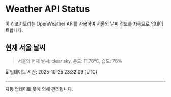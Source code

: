 
# Weather API Status

이 리포지토리는 OpenWeather API를 사용하여 서울의 날씨 정보를 자동으로 업데이트합니다.

## 현재 서울 날씨
> 서울의 현재 날씨: clear sky, 온도: 11.76°C, 습도: 76%

⏳ 업데이트 시간: 2025-10-25 23:32:09 (UTC)

---
자동 업데이트 봇에 의해 관리됩니다.
